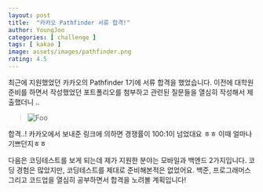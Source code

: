 ```yaml
---
layout: post
title:  "카카오 Pathfinder 서류 합격!"
author: YoungJoo
categories: [ challenge ]
tags: [ kakao ]
image: assets/images/pathfinder.png
rating: 4.5
---
```


최근에 지원했었던 카카오의 Pathfinder 1기에 서류 합격을 했었습니다.
이전에 대학원 준비를 하면서 작성했었던 포트폴리오를 첨부하고 관련된 질문들을 열심히 작성해서 제출했더니 ..

> ![Foo](/assets/image/doc_pass.png)

합격..! 
카카오에서 보내준 링크에 의하면 경쟁률이 100:1이 넘었대요 ㅎㅎ 이때 얼마나 기쁘던지ㅎㅎ

다음은 코딩테스트를 보게 되는데 제가 지원한 분야는 모바일과 백엔드 2가지입니다. 
코딩 경험은 많았지만, 코딩테스트를 제대로 준비해본적은 없었어요. 
백준, 프로그래머스 그리고 코드업을 열심히 공부하면서 합격을 노려볼 계획입니다!
